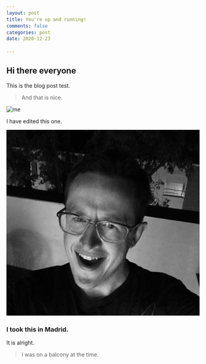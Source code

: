 ```yaml
---
layout: post
title: You're up and running!
comments: false
categories: post
date: 2020-12-23

---
```

## Hi there everyone

This is the blog post test.

> And that is nice.

![me](https://ghcdn.rawgit.org/onlinejoshdean/onlinejoshdean.github.io/master/images/myface.png)

I have edited this one.

![A photo of me](/uploads/profile.jpeg "This is me")

### I took this in Madrid.

It is alright.

> I was on a balcony at the time.
